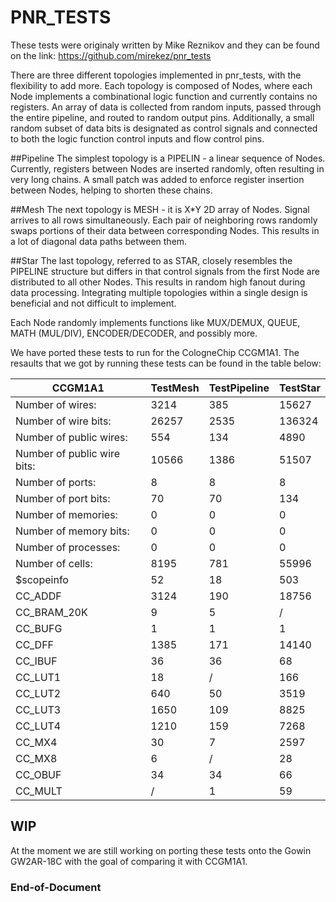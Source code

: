 # PNR_TESTS

These tests were originaly written by Mike Reznikov and they can be found on the link: https://github.com/mirekez/pnr_tests

There are three different topologies implemented in pnr_tests, with the flexibility to add more. Each topology is composed of Nodes, where each Node implements a combinational logic function and currently contains no registers. An array of data is collected from random inputs, passed through the entire pipeline, and routed to random output pins. Additionally, a small random subset of data bits is designated as control signals and connected to both the logic function control inputs and flow control pins.

##Pipeline
The simplest topology is a PIPELIN - a linear sequence of Nodes. Currently, registers between Nodes are inserted randomly, often resulting in very long chains. A small patch was added to enforce register insertion between Nodes, helping to shorten these chains.

##Mesh
The next topology is MESH - it is X*Y 2D array of Nodes. Signal arrives to all rows simultaneously. Each pair of neighboring rows randomly swaps portions of their data between corresponding Nodes. This results in a lot of diagonal data paths between them.

##Star
The last topology, referred to as STAR, closely resembles the PIPELINE structure but differs in that control signals from the first Node are distributed to all other Nodes. This results in random high fanout during data processing. Integrating multiple topologies within a single design is beneficial and not difficult to implement.

Each Node randomly implements functions like MUX/DEMUX, QUEUE, MATH (MUL/DIV), ENCODER/DECODER, and possibly more.

We have ported these tests to run for the CologneChip CCGM1A1. The resaults that we got by running these tests can be found in the table below:

|            CCGM1A1            | TestMesh | TestPipeline | TestStar |
|-------------------------------|----------|--------------|----------|
| Number of wires:              | 3214     | 385          | 15627   |
| Number of wire bits:          | 26257    | 2535         | 136324  |
| Number of public wires:       | 554      | 134          | 4890    |
| Number of public wire bits:   | 10566    | 1386         | 51507   |
| Number of ports:              | 8        | 8            | 8       |
| Number of port bits:          | 70       | 70           | 134     |
| Number of memories:           | 0        | 0            | 0       |
| Number of memory bits:        | 0        | 0            | 0       |
| Number of processes:          | 0        | 0            | 0       |
| Number of cells:              | 8195     | 781          | 55996   |
| $scopeinfo                    | 52       | 18           | 503     |
| CC_ADDF                       | 3124     | 190          | 18756   |
| CC_BRAM_20K                   | 9        | 5            | /       |
| CC_BUFG                       | 1        | 1            | 1       |
| CC_DFF                        | 1385     | 171          | 14140   |
| CC_IBUF                       | 36       | 36           | 68      |
| CC_LUT1                       | 18       | /            | 166     |
| CC_LUT2                       | 640      | 50           | 3519    |
| CC_LUT3                       | 1650     | 109          | 8825    |
| CC_LUT4                       | 1210     | 159          | 7268    |
| CC_MX4                        | 30       | 7            | 2597    |
| CC_MX8                        | 6        | /            | 28      |
| CC_OBUF                       | 34       | 34           | 66      |
| CC_MULT                       | /        | 1            | 59      |



## WIP
At the moment we are still working on porting these tests onto the Gowin GW2AR-18C with the goal of comparing it with CCGM1A1.

### End-of-Document
